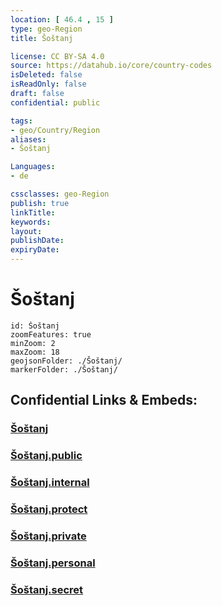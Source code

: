 ```yaml
---
location: [ 46.4 , 15 ] 
type: geo-Region
title: Šoštanj

license: CC BY-SA 4.0
source: https://datahub.io/core/country-codes
isDeleted: false
isReadOnly: false
draft: false
confidential: public

tags:
- geo/Country/Region
aliases:
- Šoštanj

Languages:
- de

cssclasses: geo-Region
publish: true
linkTitle: 
keywords: 
layout: 
publishDate: 
expiryDate: 
---
```


# Šoštanj

```leaflet
id: Šoštanj
zoomFeatures: true 
minZoom: 2 
maxZoom: 18
geojsonFolder: ./Šoštanj/
markerFolder: ./Šoštanj/
```


## Confidential Links & Embeds: 

### [Šoštanj](/_Standards/Earth/Continent/Europe/Europe~Central/Slovenia/Regions~Slovenia/Savinjska/counties~Savinjska/Šoštanj.md) 

### [Šoštanj.public](/_public/Earth/Continent/Europe/Europe~Central/Slovenia/Regions~Slovenia/Savinjska/counties~Savinjska/Šoštanj.public.md) 

### [Šoštanj.internal](/_internal/Earth/Continent/Europe/Europe~Central/Slovenia/Regions~Slovenia/Savinjska/counties~Savinjska/Šoštanj.internal.md) 

### [Šoštanj.protect](/_protect/Earth/Continent/Europe/Europe~Central/Slovenia/Regions~Slovenia/Savinjska/counties~Savinjska/Šoštanj.protect.md) 

### [Šoštanj.private](/_private/Earth/Continent/Europe/Europe~Central/Slovenia/Regions~Slovenia/Savinjska/counties~Savinjska/Šoštanj.private.md) 

### [Šoštanj.personal](/_personal/Earth/Continent/Europe/Europe~Central/Slovenia/Regions~Slovenia/Savinjska/counties~Savinjska/Šoštanj.personal.md) 

### [Šoštanj.secret](/_secret/Earth/Continent/Europe/Europe~Central/Slovenia/Regions~Slovenia/Savinjska/counties~Savinjska/Šoštanj.secret.md)

